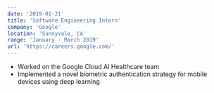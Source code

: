 ```yaml
---
date: '2019-01-21'
title: 'Software Engineering Intern'
company: 'Google'
location: 'Sunnyvale, CA'
range: 'January - March 2019'
url: 'https://careers.google.com/'
---
```


- Worked on the Google Cloud AI Healthcare team
- Implemented a novel biometric authentication strategy for mobile devices using deep learning
